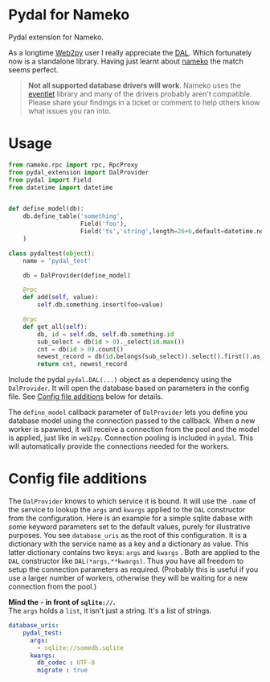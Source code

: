 # Pydal for Nameko
Pydal extension for Nameko. 

As a longtime [Web2py](http://www.web2py.com/) user I really appreciate the [DAL](https://github.com/web2py/pydal). 
Which fortunately now is a standalone library. Having just learnt about [nameko](https://github.com/onefinestay/nameko) 
the match seems perfect. 

> **Not all supported database drivers will work**. Nameko uses the [eventlet](http://eventlet.net/) library and many
of the drivers probably aren't compatible. Please share your findings in a ticket or comment to help others know what
issues you ran into.

# Usage

```python
from nameko.rpc import rpc, RpcProxy
from pydal_extension import DalProvider
from pydal import Field
from datetime import datetime 


def define_model(db):
    db.define_table('something',
                    Field('foo'),
                    Field('ts','string',length=26+6,default=datetime.now().isoformat()) # store timestamps as strings
    )

class pydaltest(object):
    name = 'pydal_test'

    db = DalProvider(define_model)

    @rpc
    def add(self, value):
        self.db.something.insert(foo=value)

    @rpc
    def get_all(self):
        db, id = self.db, self.db.something.id
        sub_select = db(id > 0)._select(id.max())
        cnt = db(id > 0).count()
        newest_record = db(id.belongs(sub_select)).select().first().as_dict()
        return cnt, newest_record
```

Include the pydal `pydal.DAL(...)` object as a dependency using the `DalProvider`. It will open the database based on 
parameters in the config file. See [Config file additions](#config-file-additions) below for details. 

The `define_model` callback parameter of `DalProvider` lets you define you database model using the connection passed to 
the callback. When a new worker is spawned, it will receive a connection from the pool and the model is applied, 
just like in `web2py`. Connection pooling is included in `pydal`. This will automatically provide the connections
needed for the workers. 

# Config file additions
The `DalProvider` knows to which service it is bound. It will use the `.name` of the service to lookup the `args`
and `kwargs` applied to the `DAL` constructor from the configuration. Here is an example for a simple sqlite dabase 
with some keyword parameters set to the default values, purely for illustrative purposes. You see `database_uris` as 
the root of this configuration. It is a dictionary with the service name as a key and a dictionary as value. This latter
dictionary contains two keys: `args` and `kwargs` . Both are applied to the `DAL` constructor like `DAL(*args,**kwargs)`. 
Thus you have all freedom to setup the connection parameters as required. 
(Probably this is useful if you use a larger number of workers, otherwise they will be waiting for a 
new connection from the pool.) 

**Mind the `-` in front of `sqlite://`.**  
The `args` holds a `list`, it isn't just a string. It's a list of strings. 

```yaml 
database_uris:
    pydal_test:
      args:
        - sqlite://somedb.sqlite
      kwargs:
        db_codec : UTF-8
        migrate : true
```
